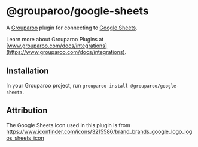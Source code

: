# @grouparoo/google-sheets

A [Grouparoo](https://www.grouparoo.com) plugin for connecting to [Google Sheets](https://www.google.com/sheets/about/).

Learn more about Grouparoo Plugins at [www.grouparoo.com/docs/integrations](https://www.grouparoo.com/docs/integrations).

## Installation

In your Grouparoo project, run `grouparoo install @grouparoo/google-sheets`.

## Attribution

The Google Sheets icon used in this plugin is from https://www.iconfinder.com/icons/3215586/brand_brands_google_logo_logos_sheets_icon
